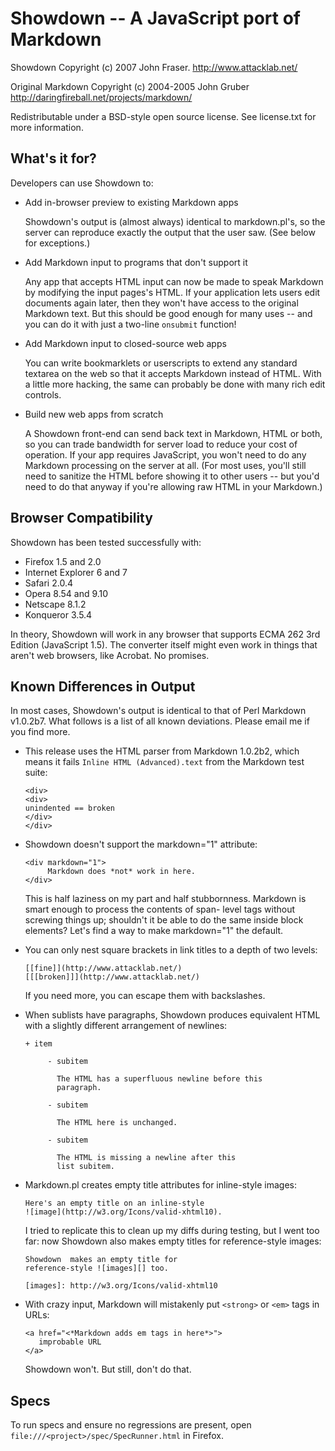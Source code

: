 
Showdown -- A JavaScript port of Markdown
=========================================

Showdown Copyright (c) 2007 John Fraser.
<http://www.attacklab.net/>

Original Markdown Copyright (c) 2004-2005 John Gruber
<http://daringfireball.net/projects/markdown/>

Redistributable under a BSD-style open source license.
See license.txt for more information.


What's it for?
--------------

Developers can use Showdown to:

 * Add in-browser preview to existing Markdown apps

    Showdown's output is (almost always) identical to
    markdown.pl's, so the server can reproduce exactly
    the output that the user saw.  (See below for
    exceptions.)

 * Add Markdown input to programs that don't support it

    Any app that accepts HTML input can now be made to speak
    Markdown by modifying the input pages's HTML.  If your
    application lets users edit documents again later,
    then they won't have access to the original Markdown
    text.  But this should be good enough for many
    uses -- and you can do it with just a two-line
    `onsubmit` function!

 * Add Markdown input to closed-source web apps

    You can write bookmarklets or userscripts to extend
    any standard textarea on the web so that it accepts
    Markdown instead of HTML.  With a little more hacking,
    the same can probably be done with  many rich edit
    controls.

 * Build new web apps from scratch

    A Showdown front-end can send back text in Markdown,
    HTML or both, so you can trade bandwidth for server
    load to reduce your cost of operation.  If your app
    requires JavaScript, you won't need to do any
    Markdown processing on the server at all.  (For most
    uses, you'll still need to sanitize the HTML before
    showing it to other users -- but you'd need to do
    that anyway if you're allowing raw HTML in your
    Markdown.)


Browser Compatibility
---------------------

Showdown has been tested successfully with:

 - Firefox 1.5 and 2.0
 - Internet Explorer 6 and 7
 - Safari 2.0.4
 - Opera 8.54 and 9.10
 - Netscape 8.1.2
 - Konqueror 3.5.4

In theory, Showdown will work in any browser that supports ECMA 262 3rd Edition (JavaScript 1.5).  The converter itself might even work in things that aren't web browsers, like Acrobat.  No promises.


Known Differences in Output
---------------------------

In most cases, Showdown's output is identical to that of Perl Markdown v1.0.2b7.  What follows is a list of all known deviations.  Please email me if you find more.


 *  This release uses the HTML parser from Markdown 1.0.2b2,
    which means it fails `Inline HTML (Advanced).text` from
    the Markdown test suite:

        <div>
        <div>
        unindented == broken
        </div>
        </div>


 *  Showdown doesn't support the markdown="1" attribute:

        <div markdown="1">
             Markdown does *not* work in here.
        </div>

    This is half laziness on my part and half stubbornness.
    Markdown is smart enough to process the contents of span-
    level tags without screwing things up; shouldn't it be
    able to do the same inside block elements?  Let's find a
    way to make markdown="1" the default.


 *  You can only nest square brackets in link titles to a
    depth of two levels:

        [[fine]](http://www.attacklab.net/)
        [[[broken]]](http://www.attacklab.net/)

    If you need more, you can escape them with backslashes.


 *  When sublists have paragraphs, Showdown produces equivalent
    HTML with a slightly different arrangement of newlines:

        + item

             - subitem

               The HTML has a superfluous newline before this
               paragraph.

             - subitem

               The HTML here is unchanged.

             - subitem

               The HTML is missing a newline after this
               list subitem.



 *  Markdown.pl creates empty title attributes for
    inline-style images:

        Here's an empty title on an inline-style
        ![image](http://w3.org/Icons/valid-xhtml10).

    I tried to replicate this to clean up my diffs during
    testing, but I went too far: now Showdown also makes
    empty titles for reference-style images:

        Showdown  makes an empty title for
        reference-style ![images][] too.

        [images]: http://w3.org/Icons/valid-xhtml10


 *  With crazy input, Markdown will mistakenly put
    `<strong>` or `<em>` tags in URLs:

        <a href="<*Markdown adds em tags in here*>">
           improbable URL
        </a>

    Showdown won't.  But still, don't do that.



Specs
-----

To run specs and ensure no regressions are present, open
`file:///<project>/spec/SpecRunner.html` in Firefox.
